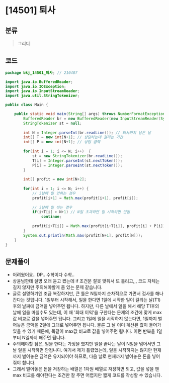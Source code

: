 # [14501] 퇴사

## 분류
> 그리디 

## 코드
```java
package bkj_14501_퇴사; // 210407

import java.io.BufferedReader;
import java.io.IOException;
import java.io.InputStreamReader;
import java.util.StringTokenizer;

public class Main {

	public static void main(String[] args) throws NumberFormatException, IOException {
		BufferedReader br = new BufferedReader(new InputStreamReader(System.in));
		StringTokenizer st = null;
		
		int N = Integer.parseInt(br.readLine()); // 퇴사까지 남은 날
		int[] T = new int[N+1]; // 상담하는데 걸리는 기간
		int[] P = new int[N+1]; // 상담 금액
		
		for(int i = 1; i <= N; i++)  {
			st = new StringTokenizer(br.readLine());
			T[i] = Integer.parseInt(st.nextToken());
			P[i] = Integer.parseInt(st.nextToken());
		}
		
		int[] profit = new int[N+2];
		
		for(int i = 1; i <= N; i++) {
			// i날에 일 안하는 경우
			profit[i+1] = Math.max(profit[i+1], profit[i]);
						
			// i날에 일 하는 경우
			if(i+T[i] > N+1) // N일 초과하면 일 시작하면 안됨
				continue;
			
			profit[i+T[i]] = Math.max(profit[i+T[i]], profit[i] + P[i]);
		}
		System.out.println(Math.max(profit[N+1], profit[N]));
	}
}
```

## 문제풀이
- 어려웠어요.. DP.. 수학이다 수학..
- 상윤님한테 설명 오래 듣고 짰는데 if 조건문 잘못 맞춰서 또 틀리고,,, 코드 자체는 길지 않지만 주의해야할게 좀 있는 문제 같습니다.
- 글로 설명하기엔 조금 복잡하지만, 큰 틀은 N일까지 순차적으로 가면서 검사를 해나간다는 것입니다. 1일부터 시작해서, 일을 한다면 1일에 시작한 일이 걸리는 날(T1) 후의 날짜에 금액을 넣어주면 됩니다. 하지만, 다른 날에서 일을 해서 해당 T1후의 날에 일을 마칠수도 있는데, 이 때 '최대 이익'을 구한다는 문제의 조건에 맞게 max값 비교로 값을 넣어주면 됩니다. 그리고 1일에 일을 시작하지 않는다면, 1일까지 벌어놓은 금액을 2일에 그대로 넣어주면 됩니다. 물론 그 날 이미 계산된 값이 들어가있을 수 있기 때문에, 똑같이 max값 비교로 값을 넣어주면 됩니다. 이런 반복을 1일부터 N일까지 해주면 됩니다.
- 주의해야할 점은, 일을 한다는 가정을 했지만 일을 끝나는 날이 N일을 넘어서면 그 날 일을 시작하면 안됩니다. 여기서 제가 틀렸었는데, 일을 시작하지는 않지만 현재까지 벌어놓은 금액은 유지되어야 하므로, 다음 날로 현재까지 벌어놓은 돈을 넣어줘야 합니다.
- 그래서 벌어놓은 돈을 저장하는 배열은 1차원 배열로 저장하면 되고, 값을 넣을 땐 max 비교를 해야한다는 조건만 잘 주면 어렵지만 짧게 코드를 작성할 수 있습니다.